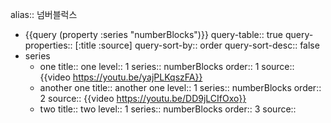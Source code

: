 alias:: 넘버블럭스

- {{query (property :series "numberBlocks")}}
  query-table:: true
  query-properties:: [:title :source]
  query-sort-by:: order
  query-sort-desc:: false
- series
	- one
	  title:: one
	  level:: 1
	  series:: numberBlocks
	  order:: 1
	  source:: {{video https://youtu.be/yajPLKqszFA}}
	- another one
	  title:: another one
	  level:: 1
	  series:: numberBlocks
	  order:: 2
	  source:: {{video https://youtu.be/DD9jLCIfOxo}}
	- two
	  title:: two
	  level:: 1
	  series:: numberBlocks
	  order:: 3
	  source::